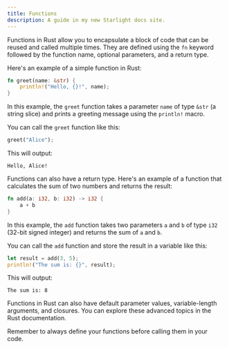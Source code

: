 ```yaml
---
title: Functions
description: A guide in my new Starlight docs site.
---
```


Functions in Rust allow you to encapsulate a block of code that can be reused and called multiple times. They are defined using the `fn` keyword followed by the function name, optional parameters, and a return type.

Here's an example of a simple function in Rust:

```rust
fn greet(name: &str) {
    println!("Hello, {}!", name);
}
```

In this example, the `greet` function takes a parameter `name` of type `&str` (a string slice) and prints a greeting message using the `println!` macro.

You can call the `greet` function like this:

```rust
greet("Alice");
```

This will output:

```
Hello, Alice!
```

Functions can also have a return type. Here's an example of a function that calculates the sum of two numbers and returns the result:

```rust
fn add(a: i32, b: i32) -> i32 {
    a + b
}
```

In this example, the `add` function takes two parameters `a` and `b` of type `i32` (32-bit signed integer) and returns the sum of `a` and `b`.

You can call the `add` function and store the result in a variable like this:

```rust
let result = add(3, 5);
println!("The sum is: {}", result);
```

This will output:

```
The sum is: 8
```

Functions in Rust can also have default parameter values, variable-length arguments, and closures. You can explore these advanced topics in the Rust documentation.

Remember to always define your functions before calling them in your code.
